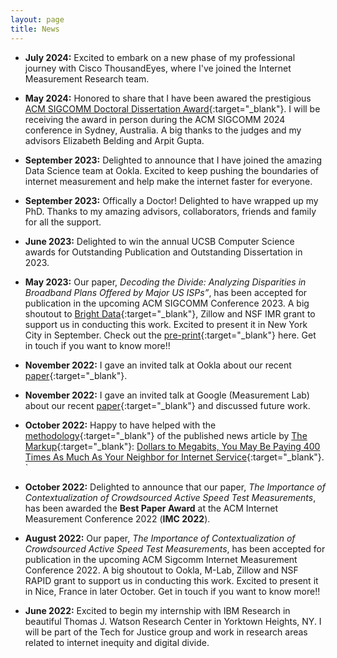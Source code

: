```yaml
---
layout: page
title: News
---
```


- **July 2024:** Excited to embark on a new phase of my professional journey with Cisco ThousandEyes, where I've joined the Internet Measurement Research team.

- **May 2024:** Honored to share that I have been awared the prestigious [ACM SIGCOMM Doctoral Dissertation Award](https://www.sigcomm.org/awards/dissertation){:target="_blank"}. I will be receiving the award in person during the ACM SIGCOMM 2024 conference in Sydney, Australia. A big thanks to the judges and my advisors Elizabeth Belding and Arpit Gupta.

- **September 2023:** Delighted to announce that I have joined the amazing Data Science team at Ookla. Excited to keep pushing the boundaries of internet measurement and help make the internet faster for everyone.

- **September 2023:** Offically a Doctor! Delighted to have wrapped up my PhD. Thanks to my amazing advisors, collaborators, friends and family for all the support.

- **June 2023:** Delighted to win the annual UCSB Computer Science awards for Outstanding Publication and Outstanding Dissertation in 2023.

- **May 2023:** Our paper, *Decoding the Divide: Analyzing Disparities in Broadband Plans Offered by Major US ISPs”*, has been accepted for publication in the upcoming ACM SIGCOMM Conference 2023. A big shoutout to [Bright Data](https://brightdata.com/){:target="_blank"}, Zillow and NSF IMR grant to support us in conducting this work. Excited to present it in New York City in September. Check out the [pre-print](https://arxiv.org/pdf/2302.14216.pdf){:target="_blank"} here. Get in touch if you want to know more!!

- **November 2022:** I gave an invited talk at Ookla about our recent [paper](https://dl.acm.org/doi/abs/10.1145/3517745.3561441){:target="_blank"}.  

- **November 2022:** I gave an invited talk at Google (Measurement Lab) about our recent [paper](https://dl.acm.org/doi/abs/10.1145/3517745.3561441){:target="_blank"} and discussed future work.  

- **October 2022:** Happy to have helped with the [methodology](https://themarkup.org/show-your-work/2022/10/19/how-we-uncovered-disparities-in-internet-deals){:target="_blank"} of the published news article by [The Markup](https://themarkup.org/){:target="_blank"}: [Dollars to Megabits, You May Be Paying 400 Times As Much As Your Neighbor for Internet Service](https://themarkup.org/still-loading/2022/10/19/dollars-to-megabits-you-may-be-paying-400-times-as-much-as-your-neighbor-for-internet-service){:target="_blank"}. 
`
- **October 2022:** Delighted to announce that our paper, *The Importance of Contextualization of Crowdsourced Active Speed Test Measurements*, has been awarded the **Best Paper Award** at the ACM Internet Measurement Conference 2022 (**IMC 2022**).

- **August 2022:** Our paper, *The Importance of Contextualization of Crowdsourced Active Speed Test Measurements*, has been accepted for publication in the upcoming ACM Sigcomm Internet Measurement Conference 2022. A big shoutout to Ookla, M-Lab, Zillow and NSF RAPID grant to support us in conducting this work. Excited to present it in Nice, France in later October. Get in touch if you want to know more!!

- **June 2022:** Excited to begin my internship with IBM Research in beautiful Thomas J. Watson Research Center in Yorktown Heights, NY. I will be part of the Tech for Justice group and work in research areas related to internet inequity and digital divide.
